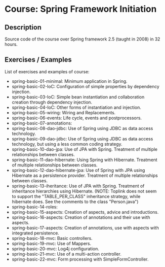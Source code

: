 # Course: Spring Framework Initiation

## Description

Source code of the course over Spring framework 2.5 (taught in 2008) in 32 hours.

## Exercises / Examples

List of exercises and examples of course:

- spring-basic-01-minimal: Minimum application in Spring.
- spring-basic-02-IoC: Configuration of simple properties by dependency injection.
- spring-basic-03-IoC: Simple bean instantiation and collaboration creation through dependency injection.
- spring-basic-04-IoC: Other forms of instantiation and injection.
- spring-basic-05-wiring: Wiring and Replacements.
- spring-basic-06-events: Life cycle, events and postprocessors.
- spring-basic-07-annotations:
- spring-basic-08-dao-jdbc: Use of Spring using JDBC as data access technology.
- spring-basic-09-dao-jdbc: Use of Spring using JDBC as data access technology, but using a less common coding strategy.
- spring-basic-10-dao-jpa: Use of JPA with Spring. Treatment of multiple relationships between classes.
- spring-basic-11-dao-hibernate: Using Spring with Hibernate. Treatment of multiple relationships between classes.
- spring-basic-12-dao-hibernate-jpa: Use of Spring with JPA using Hibernate as a persistence provider. Treatment of multiple relationships between classes.
- spring-basic-13-iheritance: Use of JPA with Spring. Treatment of inheritance hierarchies using Hibernate. (NOTE: Toplink does not seem to support the "TABLE_PER_CLASS" inheritance strategy, while hibernate does. See the comments to the class "Person.java")
- spring-basic-14-roles:
- spring-basic-15-aspects: Creation of aspects, advice and introductions.
- spring-basic-16-aspects: Creation of annotations and their use with aspects.
- spring-basic-17-aspects: Creation of annotations, use with aspects with integrated persistence.
- spring-basic-18-mvc: Basic controllers.
- spring-basic-19-mvc: Use of Mappers.
- spring-basic-20-mvc: Log4j configuration.
- spring-basic-21-mvc: Use of a multi-action controller.
- spring-basic-22-mvc: Form processing with SimpleFormController.
